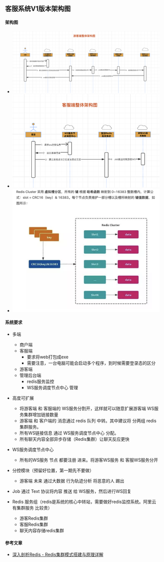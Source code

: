 ## 客服系统V1版本架构图

#### 架构图
* ![游客端](./../images/framework_guest.png)
* ![客服端](./../images/framework_kf.png)
* ![Redis集群](./../images/redis_group.png)
#### 系统要求
* 多端
    * 商户端
    * 客服端
        * 要求将web打包成exe
        * 需要注意，一台电脑可能会启动多个程序，到时候需要登录态的区分
    * 游客端
    * 管理后台端
        * redis服务监控
        * WS服务调度节点中心 管理
* 高度可扩展
    * 将游客端 和 客服端的 WS服务分割开，这样就可以随意扩展游客端 WS服务集群增加链接数量
    * 游客端 和 客户端的 消息通过 redis 队列 中转。其中建议将 分两组 redis 集群服务。
    * 所有WS链接信息 通过 WS服务调度节点中心 分配。
    * 所有聊天内容全部异步存储（Redis集群）让聊天反应更快
* WS服务调度节点中心
    * 所有的WS服务 节点 都要注册 进来。将游客WS服务 和 客服WS服务分开

* 分控模块（预留好位置，第一期先不要做）
    * 游客端  未来 通过大数据 行为轨迹分析 将恶意的人 踢出
* Job 通过 Text 协议将内容 推送 给 WS服务，然后进行WS回复
* Redis 服务组（redis是系统的核心中转站，需要做好redis监控系统。阿里云有集群服务 比较贵）
    * 游客Redis集群
    * 客服Redis集群
    * 聊天内容存储redis集群


#### 参考文章
* [深入剖析Redis - Redis集群模式搭建与原理详解](https://www.jianshu.com/p/84dbb25cc8dc)

